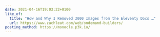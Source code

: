 ```yaml
---
date: 2021-04-16T19:03:22+0100
like_of:
  title: "How and Why I Removed 3000 Images from the Eleventy Docs …"
  url: https://www.zachleat.com/web/ondemand-builders/
posting_method: https://monocle.p3k.io/
---
```

